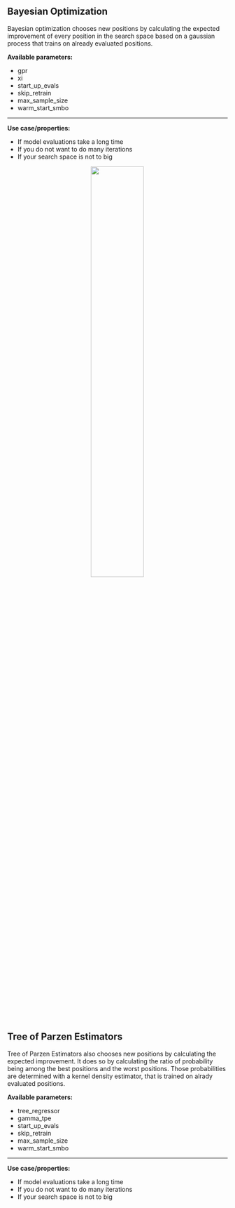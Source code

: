 ## Bayesian Optimization
Bayesian optimization chooses new positions by calculating the expected improvement of every position in the search space based on a gaussian process that trains on already evaluated positions.

**Available parameters:**
- gpr
- xi
- start_up_evals
- skip_retrain
- max_sample_size
- warm_start_smbo

---

**Use case/properties:**
- If model evaluations take a long time
- If you do not want to do many iterations
- If your search space is not to big

<p align="center">
<img src="./plots/search_paths/Bayesian.png" width= 49%/>
</p>

<br>


## Tree of Parzen Estimators
Tree of Parzen Estimators also chooses new positions by calculating the expected improvement. It does so by calculating the ratio of probability being among the best positions and the worst positions. Those probabilities are determined with a kernel density estimator, that is trained on alrady evaluated positions.

**Available parameters:**
- tree_regressor
- gamma_tpe
- start_up_evals
- skip_retrain
- max_sample_size
- warm_start_smbo

---

**Use case/properties:**
- If model evaluations take a long time
- If you do not want to do many iterations
- If your search space is not to big
